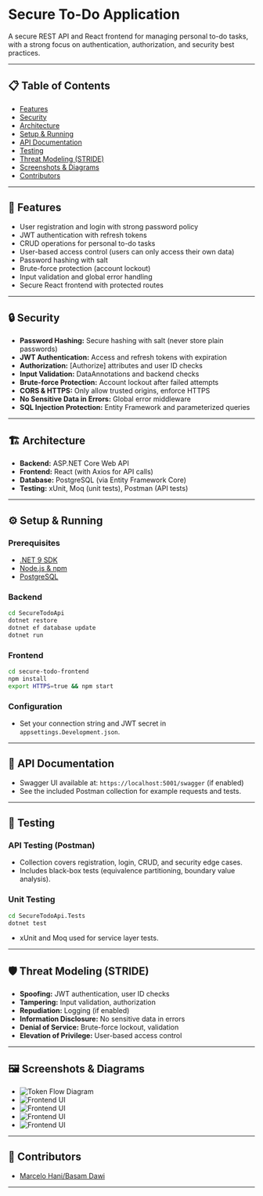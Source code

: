 # Secure To-Do Application

A secure REST API and React frontend for managing personal to-do tasks, with a strong focus on authentication, authorization, and security best practices.

---

## 📋 Table of Contents

- [Features](#features)
- [Security](#security)
- [Architecture](#architecture)
- [Setup & Running](#setup--running)
- [API Documentation](#api-documentation)
- [Testing](#testing)
- [Threat Modeling (STRIDE)](#threat-modeling-stride)
- [Screenshots & Diagrams](#screenshots--diagrams)
- [Contributors](#contributors)

---

## 🚀 Features

- User registration and login with strong password policy
- JWT authentication with refresh tokens
- CRUD operations for personal to-do tasks
- User-based access control (users can only access their own data)
- Password hashing with salt
- Brute-force protection (account lockout)
- Input validation and global error handling
- Secure React frontend with protected routes

---

## 🔒 Security

- **Password Hashing:** Secure hashing with salt (never store plain passwords)
- **JWT Authentication:** Access and refresh tokens with expiration
- **Authorization:** [Authorize] attributes and user ID checks
- **Input Validation:** DataAnnotations and backend checks
- **Brute-force Protection:** Account lockout after failed attempts
- **CORS & HTTPS:** Only allow trusted origins, enforce HTTPS
- **No Sensitive Data in Errors:** Global error middleware
- **SQL Injection Protection:** Entity Framework and parameterized queries

---

## 🏗️ Architecture

- **Backend:** ASP.NET Core Web API
- **Frontend:** React (with Axios for API calls)
- **Database:** PostgreSQL (via Entity Framework Core)
- **Testing:** xUnit, Moq (unit tests), Postman (API tests)

---

## ⚙️ Setup & Running

### Prerequisites

- [.NET 9 SDK](https://dotnet.microsoft.com/download)
- [Node.js & npm](https://nodejs.org/)
- [PostgreSQL](https://www.postgresql.org/download/)

### Backend

```sh
cd SecureTodoApi
dotnet restore
dotnet ef database update   
dotnet run
```

### Frontend

```sh
cd secure-todo-frontend
npm install
export HTTPS=true && npm start
```

### Configuration

- Set your connection string and JWT secret in `appsettings.Development.json`.

---

## 📖 API Documentation

- Swagger UI available at: `https://localhost:5001/swagger` (if enabled)
- See the included Postman collection for example requests and tests.

---

## 🧪 Testing

### API Testing (Postman)

- Collection covers registration, login, CRUD, and security edge cases.
- Includes black-box tests (equivalence partitioning, boundary value analysis).

### Unit Testing

```sh
cd SecureTodoApi.Tests
dotnet test
```
- xUnit and Moq used for service layer tests.

---

## 🛡️ Threat Modeling (STRIDE)

- **Spoofing:** JWT authentication, user ID checks
- **Tampering:** Input validation, authorization
- **Repudiation:** Logging (if enabled)
- **Information Disclosure:** No sensitive data in errors
- **Denial of Service:** Brute-force lockout, validation
- **Elevation of Privilege:** User-based access control

---

## 🖼️ Screenshots & Diagrams

- ![Token Flow Diagram](docs/token-flow.png)
- ![Frontend UI](docs/frontend.png)
- ![Frontend UI](docs/frontend1.png)
- ![Frontend UI](docs/frontend2.png)
- ![Frontend UI](docs/frontend3.png)

---

## 👤 Contributors

- [Marcelo Hani/Basam Dawi](https://github.com/Bigdeal99/to-do-applikation)

---


